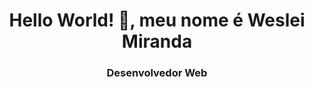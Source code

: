 <h1 align="center">Hello World! 👋, meu nome é Weslei Miranda</h1>
<h3 align="center">Desenvolvedor Web</h3>
</br>
